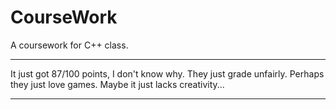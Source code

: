 # CourseWork
A coursework for C++ class.
***
It just got 87/100 points, I don't know why. They just grade unfairly. Perhaps they just love games. Maybe it just lacks creativity...
***
